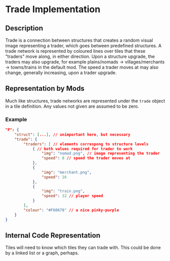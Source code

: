 # Trade Implementation

## Description

Trade is a connection between structures that creates a random visual image representing a trader, which goes between predefined structures. A trade network is represented by coloured lines over tiles that these "traders" move along, in either direction. Upon a structure upgrade, the traders may also upgrade, for example plains/nomads -> villages/merchants -> towns/trains in the default mod. The speed a trader moves at may also change, generally increasing, upon a trader upgrade.

## Representation by Mods

Much like structures, trade networks are represented under the `trade` object in a tile definition. Any values not given are assumed to be zero.

### Example

```json
"P": {
    "struct": [...], // unimportant here, but necessary
    "trade": {
        "traders": [ // elements correspong to structure levels
            { // both values required for trader to work
                "img": "nomad.png", // image representing the trader
                "speed": 8 // speed the trader moves at
            },
            {
                "img": "merchant.png",
                "speed": 16
            },
            {
                "img": "train.png",
                "speed": 32 // player speed
            }
        ],
        "colour": "#F60678" // a nice pinky-purple
    }
}
```

## Internal Code Representation

Tiles will need to know which tiles they can trade with. This could be done by a linked list or a graph, perhaps.
